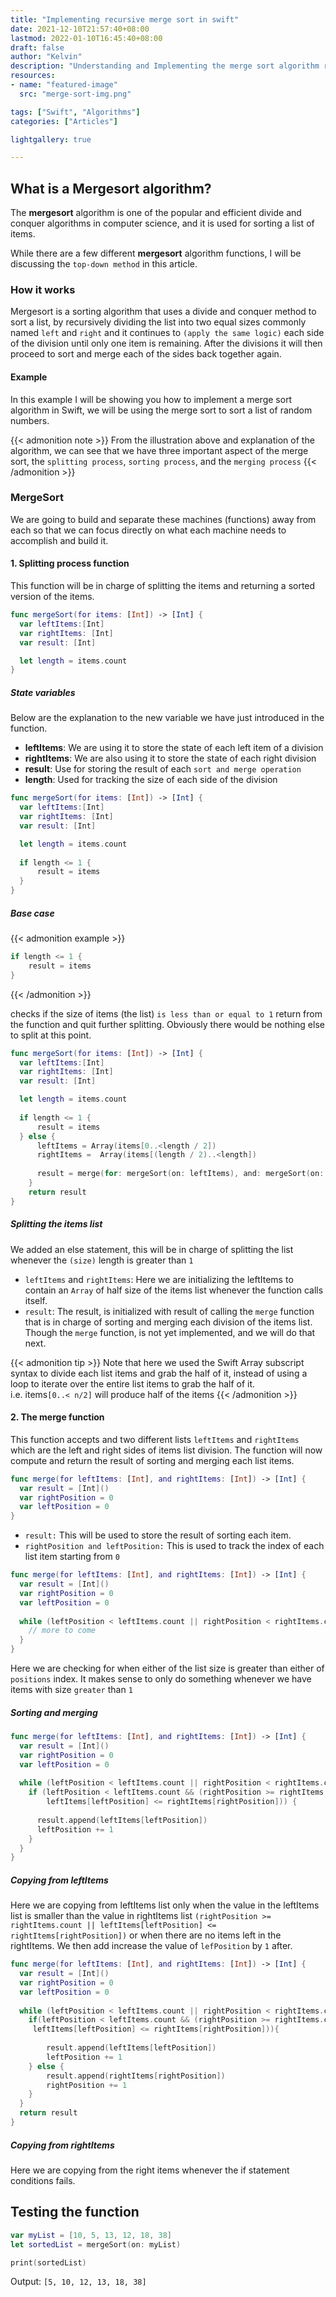 ```yaml
---
title: "Implementing recursive merge sort in swift"
date: 2021-12-10T21:57:40+08:00
lastmod: 2022-01-10T16:45:40+08:00
draft: false
author: "Kelvin"
description: "Understanding and Implementing the merge sort algorithm recursively in Swift."
resources:
- name: "featured-image"
  src: "merge-sort-img.png"

tags: ["Swift", "Algorithms"]
categories: ["Articles"]

lightgallery: true

---
```


<!--more-->

## What is a Mergesort algorithm?

The **mergesort** algorithm is one of the popular and efficient divide and
conquer algorithms in computer science, and it is used for sorting a list of items.

While there are a few different **mergesort** algorithm functions, I will be discussing
the `top-down method` in this article.

### How it works

Mergesort is a sorting algorithm that uses a divide and conquer method to sort a list, by recursively
dividing the list into two equal sizes commonly named `left` and `right` and it continues
to `(apply the same logic)` each side of the division until only one item is remaining.
After the divisions it will then proceed to sort and merge each of the sides back together again.

#### Example
In this example I will be showing you how to implement a merge sort algorithm in Swift,
we will be using the merge sort to sort a list of random numbers.


{{< admonition note >}}
From the illustration above and explanation of the algorithm, we can see that we have
three important aspect of the merge sort, the `splitting process`, `sorting process`,
and the `merging process`
{{< /admonition >}}

### MergeSort

We are going to build and separate these machines (functions) away from each
so that we can focus directly on what each machine needs to accomplish and build it.

#### 1. Splitting process function

This function will be in charge of splitting the items and returning a sorted
version of the items.

```swift
func mergeSort(for items: [Int]) -> [Int] {
  var leftItems:[Int]
  var rightItems: [Int]
  var result: [Int]

  let length = items.count
}
```

##### State variables
Below are the explanation to the new variable we have just introduced in the function.

- **leftItems**: We are using it to store the state of each left item of a division
- **rightItems**: We are also using it to store the state of each right division
- **result**: Use for storing the result of each  `sort and merge operation`
- **length**: Used for tracking the size of each side of the division


```swift
func mergeSort(for items: [Int]) -> [Int] {
  var leftItems:[Int]
  var rightItems: [Int]
  var result: [Int]

  let length = items.count
  
  if length <= 1 {
      result = items
  }
}
```

##### Base case

{{< admonition example >}}
```swift
if length <= 1 {
    result = items
}
```
{{< /admonition >}}

checks if the size of items (the list) `is less than or equal to 1` return from the function
and quit further splitting. Obviously there would be nothing else to split at
this point.

```swift
func mergeSort(for items: [Int]) -> [Int] {
  var leftItems:[Int]
  var rightItems: [Int]
  var result: [Int]

  let length = items.count
  
  if length <= 1 {
      result = items
  } else {
      leftItems = Array(items[0..<length / 2])
      rightItems =  Array(items[(length / 2)..<length])
      
      result = merge(for: mergeSort(on: leftItems), and: mergeSort(on: rightItems))
    }
    return result
}
```

##### Splitting the items list

We added an else statement, this will be in charge of splitting the list
whenever the `(size)` length is greater than `1`

- `leftItems` and `rightItems`: Here we are initializing the leftItems to contain an
  `Array` of half size of the items list whenever the function calls itself.
- `result`: The result, is initialized with result of calling the `merge` function
  that is in charge of sorting and merging each division of the items list.
  Though the `merge` function, is not yet implemented, and we will do that next.


{{< admonition tip >}}
Note that here we used the Swift Array subscript syntax to divide each
list items and grab the half of it, instead of using a loop to iterate over
the entire list items to grab the half of it.  
i.e. items`[0..< n/2]` will produce half of the items
{{< /admonition >}}


#### 2. The merge function

This function accepts and two different lists `leftItems` and `rightItems` which are
the left and right sides of items list division. The function will now compute
and return the result of sorting and merging each list items.

```swift
func merge(for leftItems: [Int], and rightItems: [Int]) -> [Int] {
  var result = [Int]()
  var rightPosition = 0
  var leftPosition = 0
}
```

- `result:` This will be used to store the result of sorting each item.
- `rightPosition and leftPosition:` This is used to track the index of each list item starting from `0`

```swift
func merge(for leftItems: [Int], and rightItems: [Int]) -> [Int] {
  var result = [Int]()
  var rightPosition = 0
  var leftPosition = 0
  
  while (leftPosition < leftItems.count || rightPosition < rightItems.count) {
    // more to come
  }
}
```

Here we are checking for when either of the list size is greater than either of `positions`  index.
It makes sense to only do something whenever we have items with size  `greater` than `1`

##### Sorting and merging

```swift {7-12} showLineNumbers
func merge(for leftItems: [Int], and rightItems: [Int]) -> [Int] {
  var result = [Int]()
  var rightPosition = 0
  var leftPosition = 0
  
  while (leftPosition < leftItems.count || rightPosition < rightItems.count) {
    if (leftPosition < leftItems.count && (rightPosition >= rightItems.count || 
        leftItems[leftPosition] <= rightItems[rightPosition])) {
      
      result.append(leftItems[leftPosition])
      leftPosition += 1
    }
  }
}
```

##### Copying from leftItems

Here we are copying from leftItems list only when the value in the leftItems list is
smaller than the value in rightItems list `(rightPosition >= rightItems.count || leftItems[leftPosition] <= rightItems[rightPosition])`
or when there are no items left in the rightItems. We then add increase the value of `lefPosition` by `1` after.

```swift
func merge(for leftItems: [Int], and rightItems: [Int]) -> [Int] {
  var result = [Int]()
  var rightPosition = 0
  var leftPosition = 0
  
  while (leftPosition < leftItems.count || rightPosition < rightItems.count) {
    if(leftPosition < leftItems.count && (rightPosition >= rightItems.count ||
     leftItems[leftPosition] <= rightItems[rightPosition])){
        
        result.append(leftItems[leftPosition])
        leftPosition += 1
    } else {
        result.append(rightItems[rightPosition])
        rightPosition += 1
    }
  }
  return result
}
```

##### Copying from rightItems

Here we are copying from the right items whenever the if statement conditions fails.

## Testing the function

```swift
var myList = [10, 5, 13, 12, 18, 38]
let sortedList = mergeSort(on: myList)

print(sortedList)
```
Output: `[5, 10, 12, 13, 18, 38]`
